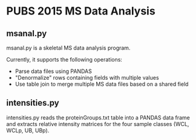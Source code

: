 # PUBS 2015 MS Data Analysis

## msanal.py
msanal.py is a skeletal MS data analysis program.

Currently, it supports the following operations:

+ Parse data files using PANDAS
+ "Denormalize" rows containing fields with multiple values
+ Use table join to merge multiple MS data files based on a shared field

## intensities.py
intensities.py reads the proteinGroups.txt table into a PANDAS data frame and
extracts relative intensity matrices for the four sample classes (WCL, WCLp, UB, UBp).